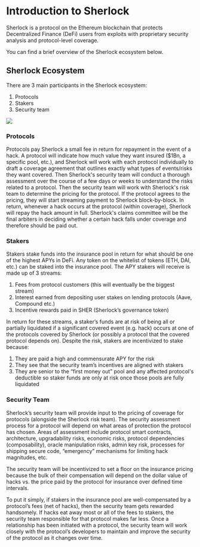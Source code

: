 # Introduction to Sherlock

Sherlock is a protocol on the Ethereum blockchain that protects Decentralized Finance (DeFi) users from exploits with proprietary security analysis and protocol-level coverage.

You can find a brief overview of the Sherlock ecosystem below.

## Sherlock Ecosystem

There are 3 main participants in the Sherlock ecosystem:

1. Protocols
2. Stakers
3. Security team

![](https://i.imgur.com/g42VSva.png)

### Protocols
Protocols pay Sherlock a small fee in return for repayment in the event of a hack. A protocol will indicate how much value they want insured ($1Bn, a specific pool, etc.), and Sherlock will work with each protocol individually to draft a coverage agreement that outlines exactly what types of events/risks they want covered. Then Sherlock's security team will conduct a thorough assessment over the course of a few days or weeks to understand the risks related to a protocol. Then the security team will work with Sherlock's risk team to determine the pricing for the protocol. If the protocol agrees to the pricing, they will start streaming payment to Sherlock block-by-block. In return, whenever a hack occurs at the protocol (within coverage), Sherlock will repay the hack amount in full. Sherlock's claims committee will be the final arbiters in deciding whether a certain hack falls under coverage and therefore should be paid out.

### Stakers
Stakers stake funds into the insurance pool in return for what should be one of the highest APYs in DeFi. Any token on the whitelist of tokens (ETH, DAI, etc.) can be staked into the insurance pool. The APY stakers will receive is made up of 3 streams:

1. Fees from protocol customers (this will eventually be the biggest stream)
2. Interest earned from depositing user stakes on lending protocols (Aave, Compound etc.)
3. Incentive rewards paid in SHER (Sherlock’s governance token)

In return for these streams, a staker’s funds are at risk of being all or partially liquidated if a significant covered event (e.g. hack) occurs at one of the protocols covered by Sherlock (or possibly a protocol that the covered protocol depends on). Despite the risk, stakers are incentivized to stake because:

1. They are paid a high and commensurate APY for the risk
2. They see that the security team’s incentives are aligned with stakers
3. They are senior to the “first money out” pool and any affected protocol's deductible so staker funds are only at risk once those pools are fully liquidated

### Security Team
Sherlock’s security team will provide input to the pricing of coverage for protocols (alongside the Sherlock risk team). The security assessment process for a protocol will depend on what areas of protection the protocol has chosen. Areas of assessment include protocol smart contracts, architecture, upgradability risks, economic risks, protocol dependencies (composability), oracle manipulation risks, admin key risk, processes for shipping secure code, “emergency” mechanisms for limiting hack magnitudes, etc.

The security team will be incentivized to set a floor on the insurance pricing because the bulk of their compensation will depend on the dollar value of hacks vs. the price paid by the protocol for insurance over defined time intervals.

To put it simply, if stakers in the insurance pool are well-compensated by a protocol’s fees (net of hacks), then the security team gets rewarded handsomely. If hacks eat away most or all of the fees to stakers, the security team responsible for that protocol makes far less. Once a relationship has been initiated with a protocol, the security team will work closely with the protocol’s developers to maintain and improve the security of the protocol as it changes over time.
